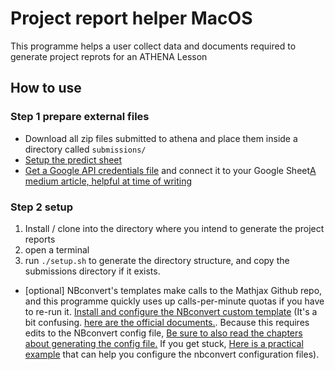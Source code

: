 # Project report helper MacOS

This programme helps a user collect data and documents required to generate project reprots for an ATHENA Lesson

## How to use
### Step 1 prepare external files
- Download all zip files submitted to athena and place them inside a directory called `submissions/`
- [Setup the predict sheet](https://www.notion.so/explore-ai/How-do-I-create-Project-documents-for-group-work-f44f736d8b7b4fbca40be8c09679665c)
- [Get a Google API credentials file](https://developers.google.com/workspace/guides/create-credentials) and connect it to your Google Sheet[A medium article, helpful at time of writing](https://medium.com/@a.marenkov/how-to-get-credentials-for-google-sheets-456b7e88c430)

### Step 2 setup
1. Install / clone into the directory where you intend to generate the project reports
2. open a terminal
3. run `./setup.sh` to generate the directory structure, and copy the submissions directory if it exists. 

- [optional] NBconvert's templates make calls to the Mathjax Github repo, and this programme quickly uses up calls-per-minute quotas if you have to re-run it. [Install and configure the NBconvert custom template](https://nbconvert.readthedocs.io/en/latest/customizing.html) (It's a bit confusing. [here are the official documents.](https://nbconvert.readthedocs.io/en/latest/customizing.html). Because this requires edits to the NBconvert config file, [Be sure to also read the chapters about generating the config file.](https://nbconvert.readthedocs.io/en/latest/config_options.html) If you get stuck, [Here is a practical example](https://stackoverflow.com/questions/64127278/what-is-the-proper-way-to-specify-a-custom-template-path-for-jupyter-nbconvert-v) that can help you configure the nbconvert configuration files). 